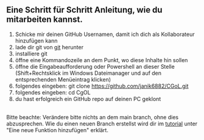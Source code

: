 ## Eine Schritt für Schritt Anleitung, wie du mitarbeiten kannst.
1. Schicke mir deinen GitHub Usernamen, damit ich dich als Kollaborateur hinzufügen kann
2. lade dir git von [git](https://git-scm.com/) herunter
3. installiere git
4. öffne eine Kommandozeile an dem Punkt, wo diese Inhalte hin sollen
5. öffne die Eingabeaufforderung oder Powershell an dieser Stelle (Shift+Rechtsklick im Windows Dateimanager und auf den entsprechenden Menüeintrag klicken)
6. folgendes eingeben: git clone https://github.com/janik6882/CGoL.git
7. folgendes eingeben: cd CgOL
8. du hast erfolgreich ein GitHub repo auf deinen PC geklont <br /><br />

Bitte beachte: Verändere bitte nichts an dem main branch, ohne dies abzusprechen. Wie du einen neuen Branch erstellst wird dir im [tutorial](git-tutorial.mg) unter "Eine neue Funktion hinzufügen" erklärt.
